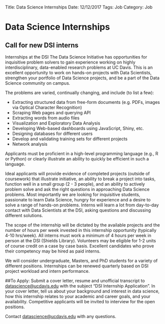 Title: Data Science Internships
Date: 12/12/2017
Tags: Job
Category: Job


# Data Science Internships
## Call for new DSI interns

Internships at the DSI
The Data Science Initiative has opportunities for inquisitive problem solvers to gain experience working on highly interdisciplinary, data-enabled research problems at UC Davis. This is an excellent opportunity to work on hands-on projects with Data Scientists, strengthen your portfolio of Data Science projects, and be a part of the Data Science community on campus.  

The problems are varied, continually changing, and include (to list a few):
*	Extracting structured data from free-form documents (e.g. PDFs, images via Optical Character Recognition)
*	Scraping Web pages and querying API
*	Extracting words from audio files
*	Visualization and Exploratory Data Analysis
*	Developing Web-based dashboards using JavaScript, Shiny, etc.
*	Designing databases for different users
*	Develop and validating training sets for different projects
*	Network analysis

Applicants must be proficient in a high-level programming language (e.g., R or Python) or clearly illustrate an ability to quickly be efficient in such a language.

Ideal applicants will provide evidence of completed projects (outside of coursework) that illustrate initiative, an ability to break a project into tasks, function well in a small group (2 - 3 people), and an ability to actively problem solve and ask the right questions in approaching Data Science problems.  Most importantly we are looking for inquisitive students, passionate to learn Data Science, hungry for experience and a desire to solve a range of hands-on problems.  Interns will learn a lot from day-to-day contact with Data Scientists at the DSI, asking questions and discussing different solutions.

The scope of the internship will be dictated by the available projects and the number of hours per week invested in this internship opportunity (typically 4-10 hrs/week).  All interns must work a minimum of 4 hours per week in person at the DSI (Shields Library).  Volunteers may be eligible for 1-2 units of course credit on a case by case basis.  Excellent candidates who prove their competency may be hired as paid interns.

We will consider undergraduate, Masters, and PhD students for a variety of different positions.  Internships can be renewed quarterly based on DSI project workload and intern performance.

##To Apply:
Submit a cover letter, resume and unofficial transcript to [datascience@ucdavis.edu](mailto:datascience@ucdavis.edu) with the subject “DSI Internship Application”. In your cover letter, tell us about your background and interest in data science, how this internship relates to your academic and career goals, and your availability. Competitive applicants will be invited to interview for the open positions.

Contact [datascience@ucdavis.edu](mailto:datascience@ucdavis.edu) with any questions.
